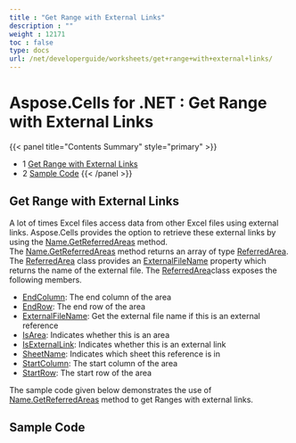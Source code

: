 ```yaml
---
title : "Get Range with External Links" 
description : "" 
weight : 12171 
toc : false
type: docs
url: /net/developerguide/worksheets/get+range+with+external+links/
---
```


# Aspose.Cells for .NET : Get Range with External Links


{{< panel title="Contents Summary" style="primary" >}}
*   1 [Get Range with External Links](#get-range-with-external-links)
*   2 [Sample Code](#sample-code)
{{< /panel >}}
 

## Get Range with External Links

A lot of times Excel files access data from other Excel files using external links. Aspose.Cells provides the option to retrieve these external links by using the [Name.GetReferredAreas](https://apireference.aspose.com/net/cells/aspose.cells/name/methods/getreferredareas) method. The [Name.GetReferredAreas](https://apireference.aspose.com/net/cells/aspose.cells/name/methods/getreferredareas) method returns an array of type [ReferredArea](https://apireference.aspose.com/net/cells/aspose.cells/referredarea). The [ReferredArea](https://apireference.aspose.com/net/cells/aspose.cells/referredarea) class provides an [ExternalFileName](https://apireference.aspose.com/net/cells/aspose.cells/referredarea/properties/externalfilename) property which returns the name of the external file. The [ReferredArea](https://apireference.aspose.com/net/cells/aspose.cells/referredarea)class exposes the following members.

*   [EndColumn](https://apireference.aspose.com/net/cells/aspose.cells/referredarea/properties/endcolumn): The end column of the area
*   [EndRow](https://apireference.aspose.com/net/cells/aspose.cells/referredarea/properties/endrow): The end row of the area
*   [ExternalFileName](https://apireference.aspose.com/net/cells/aspose.cells/referredarea/properties/externalfilename): Get the external file name if this is an external reference
*   [IsArea](https://apireference.aspose.com/net/cells/aspose.cells/referredarea/properties/isarea): Indicates whether this is an area
*   [IsExternalLink](https://apireference.aspose.com/net/cells/aspose.cells/referredarea/properties/isexternallink): Indicates whether this is an external link
*   [SheetName](https://apireference.aspose.com/net/cells/aspose.cells/referredarea/properties/sheetname): Indicates which sheet this reference is in
*   [StartColumn](https://apireference.aspose.com/net/cells/aspose.cells/referredarea/properties/startcolumn): The start column of the area
*   [StartRow](https://apireference.aspose.com/net/cells/aspose.cells/referredarea/properties/startrow): The start row of the area

The sample code given below demonstrates the use of [Name.GetReferredAreas](https://apireference.aspose.com/net/cells/aspose.cells/name/methods/getreferredareas) method to get Ranges with external links.

## Sample Code

